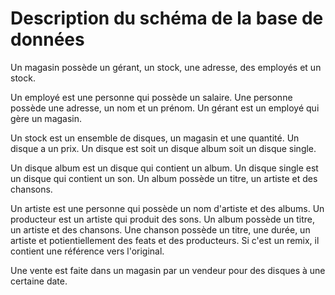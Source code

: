# Description du schéma de la base de données

Un magasin possède un gérant, un stock, une adresse, des employés et un stock.

Un employé est une personne qui possède un salaire. Une personne possède une adresse, un nom et un prénom. Un gérant est un employé qui gère un magasin.

Un stock est un ensemble de disques, un magasin et une quantité. Un disque a un prix. Un disque est soit un disque album soit un disque single.

Un disque album est un disque qui contient un album. Un disque single est un disque qui contient un son. Un album possède un titre, un artiste et des chansons.

Un artiste est une personne qui possède un nom d'artiste et des albums. Un producteur est un artiste qui produit des sons. Un album possède un titre, un artiste et des chansons. Une chanson possède un titre, une durée, un artiste et potientiellement des feats et des producteurs. Si c'est un remix, il contient une référence vers l'original.

Une vente est faite dans un magasin par un vendeur pour des disques à une certaine date.
